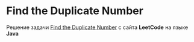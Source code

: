 # Find the Duplicate Number
Решение задачи [Find the Duplicate Number](https://leetcode.com/problems/find-the-duplicate-number) c сайта **LeetCode** на языке **Java**